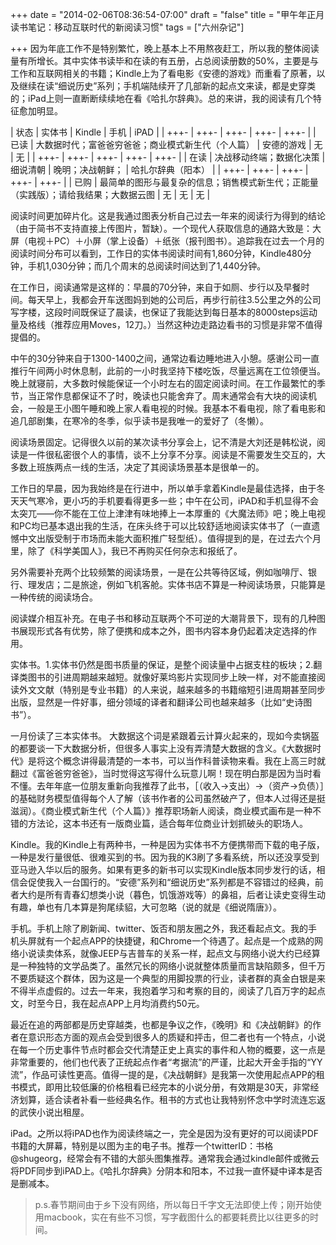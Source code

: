 +++
date = "2014-02-06T08:36:54-07:00"
draft = "false"
title = "甲午年正月读书笔记：移动互联时代的新阅读习惯"
tags = ["六州杂记"]

+++
因为年底工作不是特别繁忙，晚上基本上不用熬夜赶工，所以我的整体阅读量有所增长。其中实体书读毕和在读的有五册，占总阅读册数的50%，主要是与工作和互联网相关的书籍；Kindle上为了看电影《安德的游戏》而重看了原著，以及继续在读“细说历史”系列；手机端陆续开了几部新的起点文来读，都是史穿类的；iPad上则一直断断续续地在看《哈扎尔辞典》。总的来讲，我的阅读有几个特征愈加明显。

|  状态   | 实体书  |  Kindle   | 手机  |  iPAD   |
|  +++-  | +++-  |  +++-  | +++-  |  +++-  |
|  已读   | 大数据时代；富爸爸穷爸爸；商业模式新生代（个人篇）  |  安德的游戏   | 无  |  无   |
|  +++-  | +++-  |  +++-  | +++-  |  +++-  |
|  在读   | 决战移动终端；数据化决策  |  细说清朝   | 晚明；决战朝鲜；  |  哈扎尔辞典（阳本）   |
|  +++-  | +++-  |  +++-  | +++-  |  +++-  |
|  已购   | 最简单的图形与最复杂的信息；销售模式新生代；正能量（实践版）；请给我结果；大数据云图  |  无   | 无  |  无   |


阅读时间更加碎片化。这是我通过图表分析自己过去一年来的阅读行为得到的结论（由于简书不支持直接上传图片，暂缺）。一个现代人获取信息的通路大致是：大屏（电视＋PC）＋小屏（掌上设备）＋纸张（报刊图书）。追踪我在过去一个月的阅读时间分布可以看到，工作日的实体书阅读时间有1,860分钟，Kindle480分钟，手机1,030分钟；而几个周末的总阅读时间达到了1,440分钟。

在工作日，阅读通常是这样的：早晨的70分钟，来自于如厕、步行以及早餐时间。每天早上，我都会开车送图妈到她的公司后，再步行前往3.5公里之外的公司写字楼，这段时间既保证了晨读，也保证了我能达到每日基本的8000steps运动量及格线（推荐应用Moves，12刀。）当然这种边走路边看书的习惯是非常不值得提倡的。

中午的30分钟来自于1300-1400之间，通常边看边睡地进入小憩。感谢公司一直推行午间两小时休息制，此前的一小时我坚持下楼吃饭，尽量远离在工位领便当。晚上就寝前，大多数时候能保证一个小时左右的固定阅读时间。在工作最繁忙的季节，当正常作息都保证不了时，晚读也只能舍弃了。周末通常会有大块的阅读机会，一般是王小图午睡和晚上家人看电视的时候。我基本不看电视，除了看电影和追几部剧集，在寒冷的冬季，似乎读书是我唯一的爱好了（冬懒）。

阅读场景固定。记得很久以前的某次读书分享会上，记不清是大刘还是韩松说，阅读是一件很私密很个人的事情，谈不上分享不分享。阅读是不需要发生交互的，大多数上班族两点一线的生活，决定了其阅读场景基本是很单一的。

工作日的早晨，因为我始终是在行进中，所以单手拿着Kindle是最佳选择，由于冬天天气寒冷，更小巧的手机要看得更多一些；中午在公司，iPAD和手机显得不会太突兀——你不能在工位上津津有味地捧上一本厚重的《大魔法师》吧；晚上电视和PC均已基本退出我的生活，在床头终于可以比较舒适地阅读实体书了（一直遗憾中文出版受制于市场而未能大面积推广轻型纸）。值得提到的是，在过去六个月里，除了《科学美国人》，我已不再购买任何杂志和报纸了。

另外需要补充两个比较频繁的阅读场景，一是在公共等待区域，例如咖啡厅、银行、理发店；二是旅途，例如飞机客舱。实体书店不算是一种阅读场景，只能算是一种传统的阅读场合。

阅读媒介相互补充。在电子书和移动互联两个不可逆的大潮背景下，现有的几种图书展现形式各有优势，除了便携和成本之外，图书内容本身仍起着决定选择的作用。

实体书。1.实体书仍然是图书质量的保证，是整个阅读量中占据支柱的板块；2.翻译类图书的引进周期越来越短。就像好莱坞影片实现同步上映一样，对不能直接阅读外文文献（特别是专业书籍）的人来说，越来越多的书籍缩短引进周期甚至同步出版，显然是一件好事，细分领域的译者和翻译公司也越来越多（比如“史诗图书”）。

一月份读了三本实体书。 大数据这个词是紧跟着云计算火起来的，现如今卖锅盔的都要谈一下大数据分析，但很多人事实上没有弄清楚大数据的含义。《大数据时代》是将这个概念讲得最清楚的一本书，可以当作科普读物来看。我在上高三时就翻过《富爸爸穷爸爸》，当时觉得这写得什么玩意儿啊！现在明白那是因为当时看不懂。去年年底一位朋友重新向我推荐了此书，［（收入→支出）→（资产→负债）］的基础财务模型值得每个人了解（该书作者的公司虽然破产了，但本人过得还是挺滋润）。《商业模式新生代（个人篇）》推荐职场新人阅读，商业模式画布是一种不错的方法论，这本书还有一版商业篇，适合每年位商业计划抓破头的职场人。

Kindle。我的Kindle上有两种书，一种是因为实体书不方便携带而下载的电子版，一种是发行量很低、很难买到的书。因为我的K3刷了多看系统，所以还没享受到亚马逊入华以后的服务。如果有更多的新书可以实现Kindle版本同步发行的话，相信会促使我入一台国行的。“安德”系列和“细说历史”系列都是不容错过的经典，前者大约是所有青春幻想类小说（暮色，饥饿游戏等）的鼻祖，后者让读史变得生动有趣，单也有几本算是狗尾续貂，大可忽略（说的就是《细说隋唐》）。

手机。手机上除了刷新闻、twitter、饭否和朋友圈之外，我还看起点文。我的手机头屏就有一个起点APP的快捷键，和Chrome一个待遇了。起点是一个成熟的网络小说读卖体系，就像JEEP与吉普车的关系一样，起点文与网络小说大约已经算是一种独特的文学品类了。虽然冗长的网络小说就整体质量而言缺陷颇多，但千万不要质疑这个群体，因为这是一个典型的用脚投票的行业，读者群的真金白银是来不得半点虚假的。过去一年来，我抱着学习和考察的目的，阅读了几百万字的起点文，时至今日，我在起点APP上月均消费约50元。

最近在追的两部都是历史穿越类，也都是争议之作，《晚明》和《决战朝鲜》的作者在意识形态方面的观点会受到很多人的质疑和抨击，但二者也有一个特点，小说在每一个历史事件节点时都会交代清楚正史上真实的事件和人物的概要，这一点是非常重要的，他们也代表了正统起点作者“考据流”的严谨，比起大开金手指的“YY流”，作品可读性更高。值得一提的是，《决战朝鲜》是我第一次使用起点APP的租书模式，即用比较低廉的价格租看已经完本的小说分册，有效期是30天，非常经济划算，适合读者补看一些经典名作。租书的方式也让我特别怀念中学时流连忘返的武侠小说出租屋。

iPad。之所以将iPAD也作为阅读终端之一，完全是因为没有更好的可以阅读PDF书籍的大屏幕，特别是以图为主的电子书。推荐一个twitterID：书格@shugeorg，经常会有不错的大部头图集推荐。通常我会通过kindle邮件或微云将PDF同步到iPAD上。《哈扎尔辞典》分阴本和阳本，不过我一直怀疑中译本是否是删减本。

> p.s.春节期间由于乡下没有网络，所以每日千字文无法即使上传；刚开始使用macbook，实在有些不习惯，写字截图什么的都要耗费比以往更多的时间。